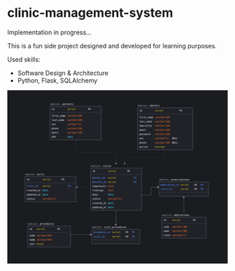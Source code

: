 # clinic-management-system

Implementation in progress...

This is a fun side project designed and developed for learning purposes.

Used skills:
* Software Design & Architecture
* Python, Flask, SQLAlchemy

![ERD](erd/clinic_erd.png)
